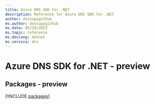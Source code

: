 ```yaml
---
title: Azure DNS SDK for .NET
description: Reference for Azure DNS SDK for .NET
author: dnssuppgithub
ms.author: dnssuppgithub
ms.data: 05/19/2023
ms.topic: reference
ms.devlang: dotnet
ms.service: dns
---
```

# Azure DNS SDK for .NET - preview
## Packages - preview
[!INCLUDE [packages](dns-index.md)]